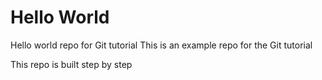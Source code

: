 # Hello World
Hello world repo for Git tutorial
This is an example repo for the Git tutorial

This repo is built step by step
